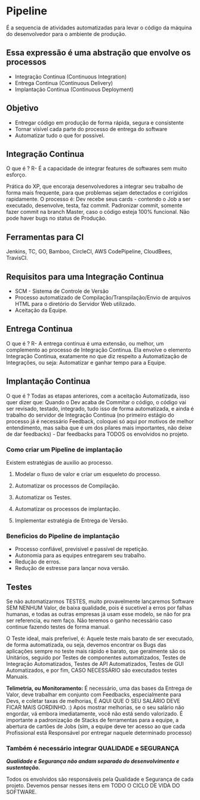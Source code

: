 # Pipeline

É a sequencia de atividades automatizadas para levar o código da máquina do desenvolvedor para o ambiente de produção.

## Essa expressão é uma abstração que envolve os processos

* Integração Continua (Continuous Integration)
* Entrega Continua (Continuous Delivery)
* Implantação Continua (Continuous Deployment)

## Objetivo

* Entregar código em produção de forma rápida, segura e consistente
* Tornar visível cada parte do processo de entrega do software
* Automatizar tudo o que for possivel.

## Integração Continua

O que é ?
R- É a capacidade de integrar features de softwares sem muito esforço.

Prática do XP, que encoraja desenvolvedores a integrar seu trabalho de forma mais frequente, para que problemas sejam detectados e corrigidos rapidamente.
O processo é: Dev recebe seus cards - contendo o Job a ser executado, desenvolve, testa, faz commit.
Padronizar commit, somente fazer commit na branch Master,
caso o código esteja 100% funcional. Não pode haver bugs
no status de Produção.

## Ferramentas para CI

Jenkins, TC, GO, Bamboo, CircleCI, AWS CodePipeline,
CloudBees, TravisCI.

## Requisitos para uma Integração Continua

* SCM - Sistema de Controle de Versão
* Processo automatizado de Compilação/Transpilação/Envio de arquivos HTML para o diretório do Servidor Web utilizado.
* Aceitação da Equipe.

## Entrega Continua

O que é ?
R- A entrega continua é uma extensão, ou melhor, um complemento ao processo de Integração Continua. Ela envolve o elemento Integração Continua, exatamente no que diz respeito a Automatização de Integrações, ou seja: Automatizar e ganhar tempo para a Equipe.

## Implantação Continua

O que é ?
Todas as etapas anteriores, com a aceitação Automatizada, isso quer dizer que: Quando o Dev acaba de Commitar o código, o código vai ser revisado, testado, integrado, tudo isso de forma automatizada, e ainda é trabalho do servidor de Integração Continua (no primeiro estágio do processo já é necessário Feedback, coloquei só aqui por motivos de melhor entendimento, mas saiba que é um dos pilares mais importantes, não deixe de dar feedbacks) - Dar feedbacks para TODOS os envolvidos no projeto.

### Como criar um Pipeline de implantação

Existem estratégias de auxilio ao processo.

1. Modelar o fluxo de valor e criar um esqueleto do processo.

2. Automatizar os processos de Compilação.

3. Automatizar os Testes.

4. Automatizar os processos de implantação.

5. Implementar estratégia de Entrega de Versão.

### Beneficios do Pipeline de implantação

* Processo confiável, previsivel e passível de repetição.
* Autonomia para as equipes entregarem seu trabalho.
* Redução de erros.
* Redução de estresse para lançar nova versão.

## Testes

Se não automatizarmos TESTES, muito provavelmente lançaremos Software SEM NENHUM Valor, de baixa qualidade, pois é sucetivel a erros por falhas humanas, e todas as outras empresas já usam esse modelo, se não for pra ser referencia, eu nem faço. Não teremos o ganho necessário caso continue fazendo testes de forma manual.

O Teste ideal, mais preferivel, é: Aquele teste mais barato de ser executado, de forma automatizada, ou seja, devemos encontrar os Bugs das aplicações sempre no teste mais rápido e barato, que geralmente são os Unitários, seguido por Testes de componentes automatizados, Testes de Integração Automatizados, Testes de API Automatizados, Testes de GUI Automatizados, e por fim, CASO NECESSÁRIO são executados testes Manuais.

**Telimetria, ou Monitoramento:** É necessário, uma das bases da Entrega de Valor, deve trabalhar em conjunto com Feedbacks, especialmente para Devs, e coletar taxas de melhorias, É AQUI QUE O SEU SALÁRIO DEVE FICAR MAIS GORDINHO. :) Após mostrar melhorias, se o seu salário não engordar, vá embora imediatamente, você não está sendo valorizado.
É importante a padronização de Stacks de ferramentas para a equipe, a abertura de cartões de Jobs (sim, a equipe deve ter acesso ao que cada Profissional está Responsável por entregar naquele determinado processo)

### Também é necessário integrar QUALIDADE e SEGURANÇA

***Qualidade e Segurança não andam separado do desenvolvimento e sustentação.***

Todos os envolvidos são responsáveis pela Qualidade e Segurança de cada projeto. Devemos pensar nesses itens em TODO O CICLO DE VIDA DO SOFTWARE.

<!-- Manifesto Ágil -->
<!-- O manifesto ágil, diz que a nossa maior -->
<!-- prioridade é SATISFAZER O CLIENTE, através -->
<!-- da entrega adiantada e contínua de -->
<!-- Software de Valor -->
<!-- e ainda salienta: -->
<!-- ENTREGAR SOFTWARE FUNCIONANDO COM FREQUENCIA -->
<!-- na escala de semanas até meses, com -->
<!-- preferencia aos períodos mais curtos. -->